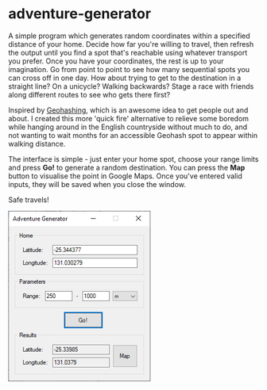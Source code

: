 # adventure-generator
A simple program which generates random coordinates within a specified distance of your home. Decide how far you're willing to travel, then refresh the output until you find a spot that's reachable using whatever transport you prefer. Once you have your coordinates, the rest is up to your imagination. Go from point to point to see how many sequential spots you can cross off in one day. How about trying to get to the destination in a straight line? On a unicycle? Walking backwards? Stage a race with friends along different routes to see who gets there first?

Inspired by [Geohashing](https://geohashing.site/geohashing/Main_Page), which is an awesome idea to get people out and about. I created this more 'quick fire' alternative to relieve some boredom while hanging around in the English countryside without much to do, and not wanting to wait months for an accessible Geohash spot to appear within walking distance.

The interface is simple - just enter your home spot, choose your range limits and press **Go!** to generate a random destination. You can press the **Map** button to visualise the point in Google Maps. Once you've entered valid inputs, they will be saved when you close the window.

Safe travels!

![Main UI](https://github.com/george7378/adventure-generator/blob/master/_img/1.png)